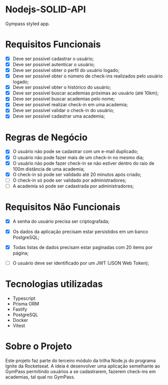 # Nodejs-SOLID-API

Gympass styled app.

# Requisitos Funcionais

- [x] Deve ser possível cadastrar o usuário;
- [x] Deve ser possível autenticar o usuário;
- [x] Deve ser possível obter o perfil do usuário logado;
- [x] Deve ser possível obter o número de check-ins realizados pelo usuário logado;
- [x] Deve ser possível obter o histórico do usuário;
- [x] Deve ser possível buscar academias próximas ao usuário (até 10km);
- [x] Deve ser possível buscar academias pelo nome;
- [x] Deve ser possível realizar check-in em uma academia;
- [x] Deve ser possível validar o check-in do usuário;
- [x] Deve ser possível cadastrar uma academia;

# Regras de Negócio
- [x] O usuário não pode se cadastrar com um e-mail duplicado;
- [x] O usuário não pode fazer mais de um check-in no mesmo dia;
- [x] O usuário não pode fazer check-in se não estiver dentro do raio de 100m distância de uma academia; 
- [x] O check-in só pode ser validado até 20 minutos após criado;
- [ ] O check-in só pode ser validado por administradores;
- [ ] A academia só pode ser cadastrada por administradores;

# Requisitos Não Funcionais
- [x] A senha do usuário precisa ser criptografada;
- [x] Os dados da aplicação precisam estar persistidos em um banco PostgreSQL;
- [x] Todas listas de dados precisam estar paginadas com 20 items por página;
- [ ] O usuário deve ser identificado por um JWT (JSON Web Token);


# Tecnologias utilizadas
- Typescript
- Prisma ORM
- Fastify
- PostgreSQL
- Docker
- Vitest

# Sobre o Projeto
Este projeto faz parte do terceiro módulo da trilha Node.js do programa Ignite da Rocketseat. A ideia é desenvolver uma aplicação semelhante ao GymPass permitindo usuários a se cadastrarem, fazerem check-ins em academias, tal qual no GymPass.